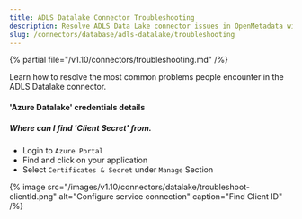 ```yaml
---
title: ADLS Datalake Connector Troubleshooting
description: Resolve ADLS Data Lake connector issues in OpenMetadata with expert troubleshooting guides, common fixes, and step-by-step solutions for seamless integration.
slug: /connectors/database/adls-datalake/troubleshooting
---
```


{% partial file="/v1.10/connectors/troubleshooting.md" /%}

Learn how to resolve the most common problems people encounter in the ADLS Datalake connector.

#### **'Azure Datalake'** credentials details

##### Where can I find 'Client Secret' from.

- Login to `Azure Portal`
- Find and click on your application 
- Select `Certificates & Secret` under `Manage` Section

{% image
src="/images/v1.10/connectors/datalake/troubleshoot-clientId.png"
alt="Configure service connection"
caption="Find Client ID" /%}

